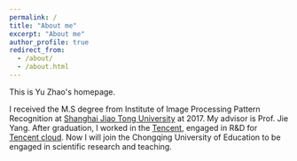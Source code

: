 ```yaml
---
permalink: /
title: "About me"
excerpt: "About me"
author_profile: true
redirect_from: 
  - /about/
  - /about.html
---
```


This is Yu Zhao's homepage.

I received the M.S degree from Institute of Image Processing Pattern Recognition at [Shanghai Jiao Tong University](http://www.sjtu.edu.cn) at 2017. My advisor is Prof. Jie Yang.
After graduation, I worked in the [Tencent](www.qq.com), engaged in R&D for [Tencent cloud](https://cloud.tencent.com/). Now I will join the Chongqing University of Education to be engaged in scientific research and teaching.